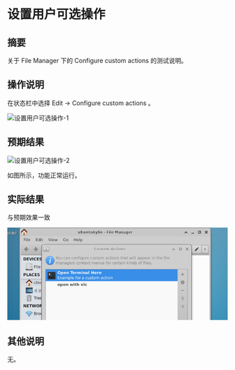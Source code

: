 # 设置用户可选操作

## 摘要

关于 File Manager 下的 Configure custom actions 的测试说明。

## 操作说明

在状态栏中选择 Edit -> Configure custom actions 。

![设置用户可选操作-1](./img/设置用户可选操作-1.png)

## 预期结果

![设置用户可选操作-2](./img/设置用户可选操作-2.png)

如图所示，功能正常运行。


## 实际结果

与预期效果一致

![设置用户可选操作-3](./img/设置用户可选操作-3.png)

## 其他说明

无。
